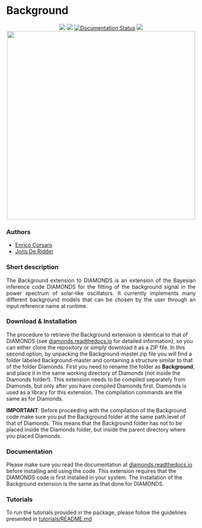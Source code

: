 # Background
<p align="center">
<a href="https://github.com/EnricoCorsaro/Background"><img src="https://img.shields.io/badge/GitHub-Background-yellow"/></a>
<a href="https://github.com/EnricoCorsaro/DIAMONDS/blob/master/LICENSE.txt"><img src="https://img.shields.io/badge/license-CC%20BY--SA-blue"/></a>
<a href='https://diamonds.readthedocs.io/en/latest/?badge=latest'><img src='https://readthedocs.org/projects/diamonds/badge/?version=latest' alt='Documentation Status' /></a>
<a href="https://github.com/EnricoCorsaro/Background/issues"><img src="https://img.shields.io/github/issues-closed/EnricoCorsaro/Background"/></a>
<img width="500" src="./docs/figures/DIAMONDS_LOGO_WHITE.png"/>
</p>

### Authors
- [Enrico Corsaro](mailto:enrico.corsaro@inaf.it)
- [Joris De Ridder](mailto:joris.deridder@kuleuven.be)

### Short description
<div align="justify">
The Background extension to DIAMONDS is an extension of the Bayesian inference code DIAMONDS for the fitting of the background signal in the power spectrum of solar-like oscillators. It currently implements many different background models that can be chosen by the user through an input reference name at runtime.
</div>

### Download & Installation
The procedure to retrieve the Background extension is identical to that of DIAMONDS (see [diamonds.readthedocs.io](http://diamonds.readthedocs.io/) for detailed information), so you can either clone the repository or simply download it as a ZIP file. In this second option, by unpacking the Background-master.zip file you will find a folder labeled Background-master and containing a structure similar to that of the folder Diamonds. First you need to rename the folder as **Background**, and place it in the same working directory of Diamonds (not inside the Diamonds folder!). This extension needs to be compiled separately from Diamonds, but only after you have compiled Diamonds first. Diamonds is used as a library for this extension. The compilation commands are the same as for Diamonds.  

**IMPORTANT**: Before proceeding with the compilation of the Background code make sure you put the Background folder at the same path level of that of Diamonds. This means that the Background folder has not to be placed inside the Diamonds folder, but inside the parent directory where you placed Diamonds.

### Documentation
Please make sure you read the documentation at [diamonds.readthedocs.io](http://diamonds.readthedocs.io/) before installing and using the code. This extension requires that the DIAMONDS code is first installed in your system. The installation of the Background extension is the same as that done for DIAMONDS.

### Tutorials
To run the tutorials provided in the package, please follow the guidelines presented in [tutorials/README.md](https://github.com/EnricoCorsaro/Background/blob/master/tutorials/README.md)
